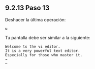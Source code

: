 ## 9.2.13 Paso 13
Deshacer la última operación:

	u
Tu pantalla debe ser similar a la siguiente:

	Welcome to the vi editor.                                                     
	It is a very powerful text editor.                                            
	Especially for those who master it.
	~                                                                          
	~ 
